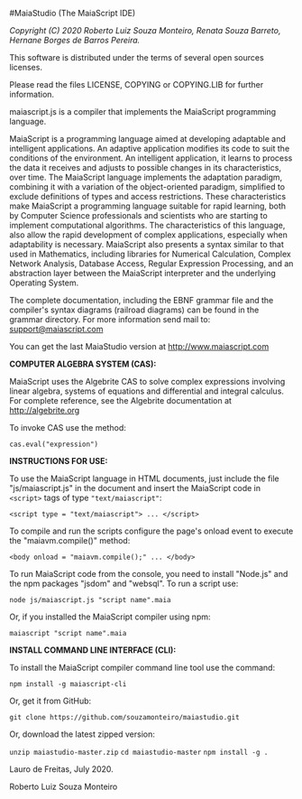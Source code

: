 #MaiaStudio (The MaiaScript IDE)

*Copyright (C) 2020 Roberto Luiz Souza Monteiro,*
                    *Renata Souza Barreto,*
                    *Hernane Borges de Barros Pereira.*

This software is distributed under the terms of several open sources licenses.

Please read the files LICENSE, COPYING or COPYING.LIB for further information.

maiascript.js is a compiler that implements the MaiaScript programming language.

MaiaScript is a programming language aimed at developing adaptable and
intelligent applications. An adaptive application modifies its code to
suit the conditions of the environment. An intelligent application,
it learns to process the data it receives and adjusts to possible changes
in its characteristics, over time. The MaiaScript language implements the
adaptation paradigm, combining it with a variation of the object-oriented
paradigm, simplified to exclude definitions of types and access restrictions.
These characteristics make MaiaScript a programming language suitable for
rapid learning, both by Computer Science professionals and scientists who
are starting to implement computational algorithms. The characteristics of
this language, also allow the rapid development of complex applications,
especially when adaptability is necessary. MaiaScript also presents a syntax
similar to that used in Mathematics, including libraries for Numerical Calculation,
Complex Network Analysis, Database Access, Regular Expression Processing, and an
abstraction layer between the MaiaScript interpreter and the underlying Operating System.

The complete documentation, including the EBNF grammar file and the compiler's
syntax diagrams (railroad diagrams) can be found in the grammar directory.
For more information send mail to: support@maiascript.com

You can get the last MaiaStudio version at
http://www.maiascript.com

**COMPUTER ALGEBRA SYSTEM (CAS):**

MaiaScript uses the Algebrite CAS to solve complex expressions involving linear algebra,
systems of equations and differential and integral calculus. For complete reference,
see the Algebrite documentation at http://algebrite.org

To invoke CAS use the method:

`cas.eval("expression")`

**INSTRUCTIONS FOR USE:**

To use the MaiaScript language in HTML documents, just include the
file "js/maiascript.js" in the document and insert the MaiaScript code
in `<script>` tags of type `"text/maiascript"`:

`<script type = "text/maiascript"> ... </script>`

To compile and run the scripts configure the page's onload event to execute
the "maiavm.compile()" method:

`<body onload = "maiavm.compile();" ... </body>`

To run MaiaScript code from the console, you need to install "Node.js" and the
npm packages "jsdom" and "websql". To run a script use:

`node js/maiascript.js "script name".maia`

Or, if you installed the MaiaScript compiler using npm:

`maiascript "script name".maia`

**INSTALL COMMAND LINE INTERFACE (CLI):**

To install the MaiaScript compiler command line tool use the command:

`npm install -g maiascript-cli`

Or, get it from GitHub:

`git clone https://github.com/souzamonteiro/maiastudio.git`

Or, download the latest zipped version:

`unzip maiastudio-master.zip`
`cd maiastudio-master`
`npm install -g .`

Lauro de Freitas, July 2020.

Roberto Luiz Souza Monteiro

